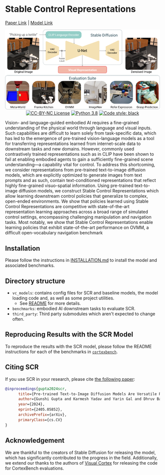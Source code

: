 # Stable Control Representations
[Paper Link](https://arxiv.org/abs/2405.05852) | [Model Link](https://huggingface.co/ykarmesh/stable-control-representations)

<p align="center">
  <img src="res/img/SD_teaser.png" alt="Visual Cortex and CortexBench" width="600">

  <br />
  <a href="./LICENSE"><img alt="CC-BY-NC License" src="https://img.shields.io/badge/license-CC--BY--NC-blue.svg" /></a>
  <a href="Python 3.8"><img alt="Python 3.8" src="https://img.shields.io/badge/python-3.8-blue.svg" /></a>
  <a href="https://github.com/psf/black"><img alt="Code style: black" src="https://img.shields.io/badge/code%20style-black-000000.svg" /></a>
</p>


Vision- and language-guided embodied AI requires a fine-grained understanding of the physical world through language and visual inputs. Such capabilities are difficult to learn solely from task-specific data, which has led to the emergence of pre-trained vision-language models as a tool for transferring representations learned from internet-scale data to downstream tasks and new domains. However, commonly used contrastively trained representations such as in CLIP have been shown to fail at enabling embodied agents to gain a sufficiently fine-grained scene understanding—a capability vital for control. To address this shortcoming, we consider representations from pre-trained text-to-image diffusion models, which are explicitly optimized to generate images from text prompts and as such, contain text-conditioned representations that reflect highly fine-grained visuo-spatial information. Using pre-trained text-to-image diffusion models, we construct Stable Control Representations which allow learning downstream control policies that generalize to complex, open-ended environments. We show that policies learned using Stable Control Representations are competitive with state-of-the-art representation learning approaches across a broad range of simulated control settings, encompassing challenging manipulation and navigation tasks. Most notably, we show that Stable Control Representations enable learning policies that exhibit state-of-the-art performance on OVMM, a difficult open-vocabulary navigation benchmark

## Installation

Please follow the instructions in [INSTALLATION.md](INSTALLATION.md) to install the model and associated benchmarks.


## Directory structure

- `vc_models`: contains config files for SCR and baseline models, the model loading code and, as well as some project utilities.
    - See [README](./vc_models/README.md) for more details.
- `benchmarks`: embodied AI downstream tasks to evaluate SCR.
- `third_party`: Third party submodules which aren't expected to change often.


## Reproducing Results with the SCR Model
To reproduce the results with the SCR model, please follow the README instructions for each of the benchmarks in [`cortexbench`](./cortexbench/).


## Citing SCR
If you use SCR in your research, please cite [the following paper](https://arxiv.org/abs/2405.05852):

```bibtex
@inproceedings{gupta2024scr,
      title={Pre-trained Text-to-Image Diffusion Models Are Versatile Representation Learners for Control},
      author={Gunshi Gupta and Karmesh Yadav and Yarin Gal and Dhruv Batra and Zsolt Kira and Cong Lu and Tim G. J. Rudner},
      year={2024},
      eprint={2405.05852},
      archivePrefix={arXiv},
      primaryClass={cs.CV}
}
```

## Acknowledgement
We are thankful to the creators of Stable Diffusion for releasing the model, which has significantly contributed to the progress in the field. Additionally, we extend our thanks to the authors of [Visual Cortex](https://github.com/facebookresearch/eai-vc/tree/main) for releasing the code for CortexBench evaluations.
